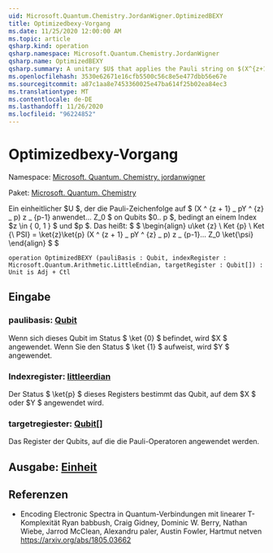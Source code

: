 ```yaml
---
uid: Microsoft.Quantum.Chemistry.JordanWigner.OptimizedBEXY
title: Optimizedbexy-Vorgang
ms.date: 11/25/2020 12:00:00 AM
ms.topic: article
qsharp.kind: operation
qsharp.namespace: Microsoft.Quantum.Chemistry.JordanWigner
qsharp.name: OptimizedBEXY
qsharp.summary: A unitary $U$ that applies the Pauli string on $(X^{z+1}\_pY^{z}\_p)Z\_{p-1}...Z_0$ on qubits $0..p$ conditioned on an index $z\in\{0,1\}$ and $p$. That is, $$ \begin{align} U\ket{z}\ket{p}\ket{\psi} = \ket{z}\ket{p}(X^{z+1}\_pY^{z}\_p)Z\_{p-1}...Z_0\ket{\psi} \end{align} $$
ms.openlocfilehash: 3530e62671e16cfb5500c56c8e5e477dbb56e67e
ms.sourcegitcommit: a87c1aa8e7453360025e47ba614f25b02ea84ec3
ms.translationtype: MT
ms.contentlocale: de-DE
ms.lasthandoff: 11/26/2020
ms.locfileid: "96224852"
---
```

# <a name="optimizedbexy-operation"></a>Optimizedbexy-Vorgang

Namespace: [Microsoft. Quantum. Chemistry. jordanwigner](xref:Microsoft.Quantum.Chemistry.JordanWigner)

Paket: [Microsoft. Quantum. Chemistry](https://nuget.org/packages/Microsoft.Quantum.Chemistry)


Ein einheitlicher $U $, der die Pauli-Zeichenfolge auf $ (X ^ {z + 1} \_ pY ^ {z} \_ p) z \_ {p-1} anwendet... Z_0 $ on Qubits $0.. p $, bedingt an einem Index $z \in \{ 0, 1 \} $ und $p $. Das heißt: $ $ \begin{align} u\ket {z} \ Ket {p} \ Ket {\ PSI} = \ket{z}\ket{p} (X ^ {z + 1} \_ pY ^ {z} \_ p) z \_ {p-1}... Z_0 \ket{\psi} \end{align} $ $

```qsharp
operation OptimizedBEXY (pauliBasis : Qubit, indexRegister : Microsoft.Quantum.Arithmetic.LittleEndian, targetRegister : Qubit[]) : Unit is Adj + Ctl
```


## <a name="input"></a>Eingabe

### <a name="paulibasis--qubit"></a>paulibasis: [Qubit](xref:microsoft.quantum.lang-ref.qubit)

Wenn sich dieses Qubit im Status $ \ket {0} $ befindet, wird $X $ angewendet. Wenn Sie den Status $ \ket {1} $ aufweist, wird $Y $ angewendet.


### <a name="indexregister--littleendian"></a>Indexregister: [littleerdian](xref:Microsoft.Quantum.Arithmetic.LittleEndian)

Der Status $ \ket{p} $ dieses Registers bestimmt das Qubit, auf dem $X $ oder $Y $ angewendet wird.


### <a name="targetregister--qubit"></a>targetregiester: [Qubit](xref:microsoft.quantum.lang-ref.qubit)[]

Das Register der Qubits, auf die die Pauli-Operatoren angewendet werden.



## <a name="output--unit"></a>Ausgabe: [Einheit](xref:microsoft.quantum.lang-ref.unit)



## <a name="references"></a>Referenzen

- Encoding Electronic Spectra in Quantum-Verbindungen mit linearer T-Komplexität Ryan babbush, Craig Gidney, Dominic W. Berry, Nathan Wiebe, Jarrod McClean, Alexandru paler, Austin Fowler, Hartmut netven https://arxiv.org/abs/1805.03662